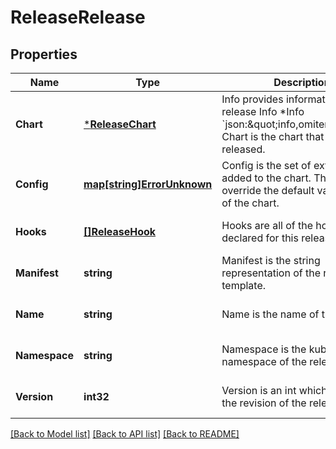# ReleaseRelease

## Properties
Name | Type | Description | Notes
------------ | ------------- | ------------- | -------------
**Chart** | [***ReleaseChart**](release.Chart.md) | Info provides information about a release Info *Info &#x60;json:\&quot;info,omitempty\&quot;&#x60; Chart is the chart that was released. | [optional] [default to null]
**Config** | [**map[string]ErrorUnknown**](.md) | Config is the set of extra Values added to the chart. These values override the default values inside of the chart. | [optional] [default to null]
**Hooks** | [**[]ReleaseHook**](release.Hook.md) | Hooks are all of the hooks declared for this release. | [optional] [default to null]
**Manifest** | **string** | Manifest is the string representation of the rendered template. | [optional] [default to null]
**Name** | **string** | Name is the name of the release | [optional] [default to null]
**Namespace** | **string** | Namespace is the kubernetes namespace of the release. | [optional] [default to null]
**Version** | **int32** | Version is an int which represents the revision of the release. | [optional] [default to null]

[[Back to Model list]](../README.md#documentation-for-models) [[Back to API list]](../README.md#documentation-for-api-endpoints) [[Back to README]](../README.md)


